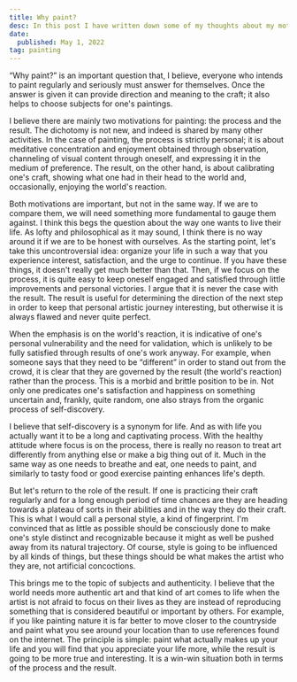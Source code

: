 ```yaml
---
title: Why paint?
desc: In this post I have written down some of my thoughts about my motivation for painting and doing art in general.
date:
  published: May 1, 2022
tag: painting
---
```


“Why paint?” is an important question that, I believe, everyone who intends
to paint regularly and seriously must answer for themselves. Once the answer
is given it can provide direction and meaning to the craft; it also helps to
choose subjects for one's paintings.

I believe there are mainly two motivations for painting: the process and the
result. The dichotomy is not new, and indeed is shared by many other
activities. In the case of painting, the process is strictly personal; it is
about meditative concentration and enjoyment obtained through observation,
channeling of visual content through oneself, and expressing it in the
medium of preference. The result, on the other hand, is about calibrating
one's craft, showing what one had in their head to the world and,
occasionally, enjoying the world's reaction.

Both motivations are important, but not in the same way. If we are to
compare them, we will need something more fundamental to gauge them against.
I think this begs the question about the way one wants to live their life.
As lofty and philosophical as it may sound, I think there is no way around
it if we are to be honest with ourselves. As the starting point, let's take
this uncontroversial idea: organize your life in such a way that you
experience interest, satisfaction, and the urge to continue. If you have
these things, it doesn't really get much better than that. Then, if we focus
on the process, it is quite easy to keep oneself engaged and satisfied
through little improvements and personal victories. I argue that it is never
the case with the result. The result is useful for determining the direction
of the next step in order to keep that personal artistic journey
interesting, but otherwise it is always flawed and never quite perfect.

When the emphasis is on the world's reaction, it is indicative of one's
personal vulnerability and the need for validation, which is unlikely to be
fully satisfied through results of one's work anyway. For example, when
someone says that they need to be “different” in order to stand out from the
crowd, it is clear that they are governed by the result (the world's
reaction) rather than the process. This is a morbid and brittle position to
be in. Not only one predicates one's satisfaction and happiness on something
uncertain and, frankly, quite random, one also strays from the organic
process of self-discovery.

I believe that self-discovery is a synonym for life. And as with life you
actually want it to be a long and captivating process. With the healthy
attitude where focus is on the process, there is really no reason to treat
art differently from anything else or make a big thing out of it. Much in
the same way as one needs to breathe and eat, one needs to paint, and
similarly to tasty food or good exercise painting enhances life's depth.

But let's return to the role of the result. If one is practicing their craft
regularly and for a long enough period of time chances are they are heading
towards a plateau of sorts in their abilities and in the way they do their
craft. This is what I would call a personal style, a kind of fingerprint.
I'm convinced that as little as possible should be consciously done to make
one's style distinct and recognizable because it might as well be pushed
away from its natural trajectory. Of course, style is going to be influenced
by all kinds of things, but these things should be what makes the artist who
they are, not artificial concoctions.

This brings me to the topic of subjects and authenticity. I believe that the
world needs more authentic art and that kind of art comes to life when the
artist is not afraid to focus on their lives as they are instead of
reproducing something that is considered beautiful or important by others.
For example, if you like painting nature it is far better to move closer to
the countryside and paint what you see around your location than to use
references found on the internet. The principle is simple: paint what
actually makes up your life and you will find that you appreciate your life
more, while the result is going to be more true and interesting. It is a
win-win situation both in terms of the process and the result.
